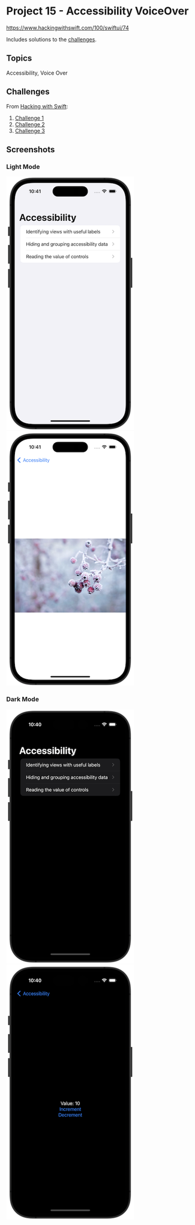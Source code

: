 # Project 15 - Accessibility VoiceOver

https://www.hackingwithswift.com/100/swiftui/74

Includes solutions to the [challenges](https://www.hackingwithswift.com/books/ios-swiftui/accessibility-wrap-up).

## Topics

Accessibility, Voice Over

## Challenges

From [Hacking with Swift](https://www.hackingwithswift.com/books/ios-swiftui/accessibility-wrap-up):

1. [Challenge 1](Challenge1/)
2. [Challenge 2](Challenge2/)
3. [Challenge 3](Challenge3/)

## Screenshots

### Light Mode

![screenshot1](screenshots/light_01.png)
![screenshot2](screenshots/light_02.png)

### Dark Mode

![screenshot1](screenshots/dark_01.png)
![screenshot2](screenshots/dark_02.png)
